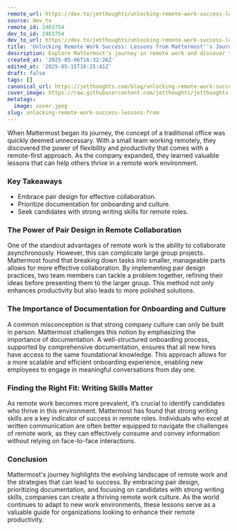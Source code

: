 ```yaml
---
remote_url: https://dev.to/jetthoughts/unlocking-remote-work-success-lessons-from-mattermosts-journey-32me
source: dev_to
remote_id: 2463754
dev_to_id: 2463754
dev_to_url: https://dev.to/jetthoughts/unlocking-remote-work-success-lessons-from-mattermosts-journey-32me
title: 'Unlocking Remote Work Success: Lessons from Mattermost''s Journey'
description: Explore Mattermost's journey in remote work and discover three key productivity hacks that can transform your remote team dynamics.
created_at: '2025-05-06T16:32:26Z'
edited_at: '2025-05-15T16:25:41Z'
draft: false
tags: []
canonical_url: https://jetthoughts.com/blog/unlocking-remote-work-success-lessons-from/
cover_image: https://raw.githubusercontent.com/jetthoughts/jetthoughts.github.io/master/content/blog/unlocking-remote-work-success-lessons-from/cover.jpeg
metatags:
  image: cover.jpeg
slug: unlocking-remote-work-success-lessons-from
---
```

When Mattermost began its journey, the concept of a traditional office was quickly deemed unnecessary. With a small team working remotely, they discovered the power of flexibility and productivity that comes with a remote-first approach. As the company expanded, they learned valuable lessons that can help others thrive in a remote work environment.

### Key Takeaways

*   Embrace pair design for effective collaboration.
*   Prioritize documentation for onboarding and culture.
*   Seek candidates with strong writing skills for remote roles.

### The Power of Pair Design in Remote Collaboration

One of the standout advantages of remote work is the ability to collaborate asynchronously. However, this can complicate large group projects. Mattermost found that breaking down tasks into smaller, manageable parts allows for more effective collaboration. By implementing pair design practices, two team members can tackle a problem together, refining their ideas before presenting them to the larger group. This method not only enhances productivity but also leads to more polished solutions.

### The Importance of Documentation for Onboarding and Culture

A common misconception is that strong company culture can only be built in person. Mattermost challenges this notion by emphasizing the importance of documentation. A well-structured onboarding process, supported by comprehensive documentation, ensures that all new hires have access to the same foundational knowledge. This approach allows for a more scalable and efficient onboarding experience, enabling new employees to engage in meaningful conversations from day one.

### Finding the Right Fit: Writing Skills Matter

As remote work becomes more prevalent, it’s crucial to identify candidates who thrive in this environment. Mattermost has found that strong writing skills are a key indicator of success in remote roles. Individuals who excel at written communication are often better equipped to navigate the challenges of remote work, as they can effectively consume and convey information without relying on face-to-face interactions.

### Conclusion

Mattermost's journey highlights the evolving landscape of remote work and the strategies that can lead to success. By embracing pair design, prioritizing documentation, and focusing on candidates with strong writing skills, companies can create a thriving remote work culture. As the world continues to adapt to new work environments, these lessons serve as a valuable guide for organizations looking to enhance their remote productivity.
